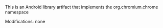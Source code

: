 
This is an Android library artifact that implements the org.chromium.chrome namespace

Modifications: none
